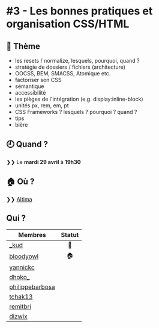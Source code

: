 # #3 - Les bonnes pratiques et organisation CSS/HTML

## 💬 Thème

* les resets / normalize, lesquels, pourquoi, quand ?
* stratégie de dossiers / fichiers (architecture)
* OOCSS, BEM, SMACSS, Atomique etc.
* factoriser son CSS
* sémantique
* accessibilité
* les pièges de l'intégration (e.g. display:inline-block)
* unités px, rem, em, pt
* CSS Frameworks ? lesquels ? pourquoi ? quand ?
* tips
* bière

## 🕘 Quand ?

❯❯ Le **mardi 29 avril** à **19h30**

## 🏠 Où ?

❯❯ [Altima](http://www.altima.fr/contact/paris.html)

## Qui ?

Membres | Statut |
--------|:------:|
[_kud](https://twitter.com/_kud) | 👮 |
[bloodyowl](https://twitter.com/bloodyowl) | 🏠 |
[yannickc](https://twitter.com/yannickc) | |
[dhoko_](https://twitter.com/dhoko_) | |
[philippebarbosa](https://twitter.com/philippebarbosa) | |
[tchak13](https://twitter.com/tchak13) | |
[remitbri](https://twitter.com/remitbri) | |
[dizwix](https://twitter.com/dizwix) | |
